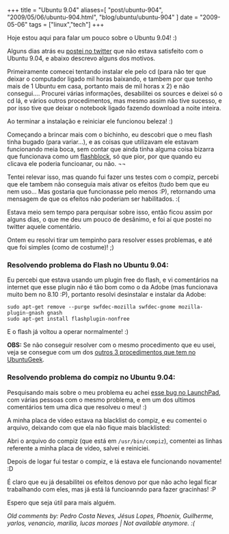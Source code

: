 +++
title = "Ubuntu 9.04"
aliases=[
  "post/ubuntu-904",
  "2009/05/06/ubuntu-904.html",
  "blog/ubuntu/ubuntu-904"
]
date = "2009-05-06"
tags = ["linux","tech"]
+++

Hoje estou aqui para falar um pouco sobre o Ubuntu 9.04! :)

Alguns dias atrás eu
[postei no twitter](http://twitter.com/PotHix/status/1691907398 "Opinião sobre Ubuntu 9.04")
que não estava satisfeito com o Ubuntu 9.04, e abaixo descrevo alguns dos motivos.

Primeiramente comecei tentando instalar ele pelo cd (para não ter que
deixar o computador ligado mil horas baixando, e tambem por que tenho
mais de 1 Ubuntu em casa, portanto mais de mil horas x 2) e não
consegui.... Procurei várias informações, desabilitei os sources e
deixei só o cd lá, e vários outros procedimentos, mas mesmo assim não
tive sucesso, e por isso tive que deixar o notebook ligado fazendo
download a noite inteira.

Ao terminar a instalação e reiniciar ele funcionou beleza! :)

Começando a brincar mais com o bichinho, eu descobri que o meu flash
tinha bugado (para variar...), e as coisas que utilizavam ele
estavam funcionando meia boca, sem contar que ainda tinha alguma
coisa bizarra que funcionava como um
[flashblock](https://addons.mozilla.org/en-US/firefox/addon/),
só que pior, por que quando eu clicava ele poderia funcioanar, ou
não. ¬¬

Tentei relevar isso, mas quando fui fazer uns testes com o compiz,
percebi que ele tambem não conseguia mais ativar os efeitos (tudo bem
que eu nem uso... Mas gostaria que funcionasse pelo menos :P),
retornando uma mensagem de que os efeitos não poderiam ser
habilitados. :(

Estava meio sem tempo para perquisar sobre isso, então ficou assim por
alguns dias, o que me deu um pouco de desânimo, e foi aí que postei no
twitter aquele comentário.

Ontem eu resolvi tirar um tempinho para resolver esses problemas, e
até que foi simples (como de costume)! ;)

### Resolvendo problema do Flash no Ubuntu 9.04:

Eu percebi que estava usando um plugin free do flash, e vi comentários
na internet que esse plugin não é tão bom como o da Adobe (mas
funcionava muito bem no 8.10 :P), portanto resolvi desinstalar e
instalar da Adobe:

    sudo apt-get remove --purge swfdec-mozilla swfdec-gnome mozilla-plugin-gnash gnash
    sudo apt-get install flashplugin-nonfree

E o flash já voltou a operar normalmente! :)

**OBS:** Se não conseguir resolver com o mesmo procedimento que eu
usei, veja se consegue com um dos
[outros 3 procedimentos que tem no UbuntuGeek](http://www.ubuntugeek.com/fix-for-flash-not-working-after-jaunty-upgrade-64bit.html "Procedimentos para resolver o problema do Flash no UbuntuGeek").

### Resolvendo problema do compiz no Ubuntu 9.04:

Pesquisando mais sobre o meu problema eu achei
[esse bug no LaunchPad](https://bugs.launchpad.net/ubuntu/+source/compiz/+bug/363967 "Bug no launchpad"),
com várias pessoas com o mesmo problema, e em um
dos ultimos comentários tem uma dica que resolveu o meu! :)

A minha placa de vídeo estava na blacklist do compiz, e eu comentei o
arquivo, deixando com que ela não fique mais blacklisted:

Abri o arquivo do compiz (que está em `/usr/bin/compiz`), comentei as
linhas referente a minha placa de vídeo, salvei e reiniciei.

Depois de logar fui testar o compiz, e lá estava ele funcionando
novamente! :D

É claro que eu já desabilitei os efeitos denovo por que não acho legal
ficar trabalhando com eles, mas já está lá funcioanndo para fazer
gracinhas! :P

Espero que seja útil para mais alguém.



_Old comments by: Pedro Costa Neves, Jésus Lopes, Phoenix, Guilherme, yarlos, venancio, marilia, lucas moraes | Not available anymore. :(_
